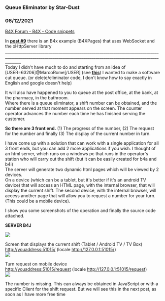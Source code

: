 ###  Queue Eliminator by Star-Dust
### 06/12/2021
[B4X Forum - B4X - Code snippets](https://www.b4x.com/android/forum/threads/121575/)

In [**post #9**](https://www.b4x.com/android/forum/threads/queue-eliminator.121575/post-829498) there is an B4x example (B4XPages) that uses WebSocket and the xHttpServer library  
\_\_\_\_\_\_\_\_\_\_\_\_\_\_\_\_\_\_\_\_\_\_\_\_\_\_\_\_\_\_\_\_\_\_\_\_\_\_\_\_\_\_\_\_\_\_\_\_\_\_\_\_\_\_\_\_\_\_\_\_\_\_\_\_\_\_\_\_\_\_\_\_\_\_\_\_\_\_\_\_\_\_\_\_\_\_\_\_\_\_\_\_\_\_\_\_\_\_\_\_\_\_\_\_\_\_\_\_\_\_\_\_\_\_\_\_\_\_\_\_\_\_\_\_\_\_\_\_\_\_\_\_\_\_\_\_\_\_\_\_\_\_\_\_\_\_\_\_\_\_\_\_\_\_\_\_\_\_\_\_\_\_\_\_  
Today I didn't have much to do and starting from an idea of [USER=63206]@MarcoRome[/USER] (see [**this**](https://www.b4x.com/android/forum/threads/tv-box-android.76386/post-490944)) I wanted to make a software cut queue. (or delete/eliminator code, I don't know how to say exactly in English and google doesn't help)  
  
It will also have happened to you to queue at the post office, at the bank, at the pharmacy, in the bathroom.  
Where there is a queue eliminator, a shift number can be obtained, and the number served at that moment appears on the screen. The counter operator advances the number each time he has finished serving the customer.  
  
**So there are 3 front end.** (1) The progress of the number, (2) The request for the number and finally (3) The display of the current number in turn.  
  
I have come up with a solution that can work with a single application for all 3 front ends, but you can add 2 more applications if you wish. I thought of an html server, which runs on a windows pc that runs in the operator's station who will carry out the shift (but it can be easily created for b4a and b4i)  
The server will generate two dynamic html pages which will be viewed by 2 devices.  
On a device (which can be a tablet, but it's better if it's an android TV device) that will access an HTML page, with the internal browser, that will display the current shift. The second device, with the internal browser, will access another page that will allow you to request a number for your turn. (This could be a mobile device).  
  
I show you some screenshots of the operation and finally the source code attached.  
  
**SERVER B4J**  
  
![](https://www.b4x.com/android/forum/attachments/99093)  
  
  
Screen that displays the current shift (Tablet / Android TV / TV Box)  
<http://youaddress:51015/> (locale <http://127.0.0.1:51015/>)  
![](https://www.b4x.com/android/forum/attachments/99097)  
  
Turn request on mobile device  
<http://youaddress:51015/request> (locale <http://127.0.0.1:51015/request>)  
![](https://www.b4x.com/android/forum/attachments/99098)  
  
  
The number is missing. This can always be obtained in JavaScript or with a specific Client for the shift request. But we will see this in the next post, as soon as I have more free time